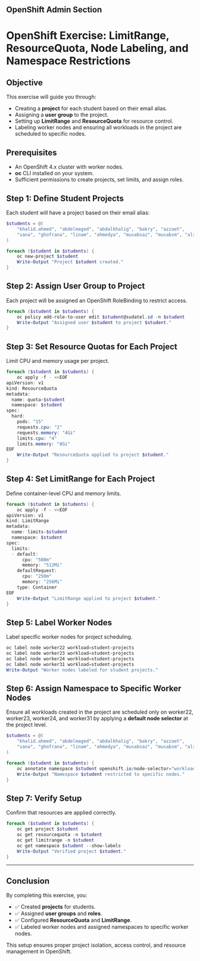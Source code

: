 ## OpenShift Admin Section 

# OpenShift Exercise: LimitRange, ResourceQuota, Node Labeling, and Namespace Restrictions

## Objective
This exercise will guide you through:
- Creating a **project** for each student based on their email alias.
- Assigning a **user group** to the project.
- Setting up **LimitRange** and **ResourceQuota** for resource control.
- Labeling worker nodes and ensuring all workloads in the project are scheduled to specific nodes.

## Prerequisites
- An OpenShift 4.x cluster with worker nodes.
- **oc** CLI installed on your system.
- Sufficient permissions to create projects, set limits, and assign roles.

## Step 1: Define Student Projects
Each student will have a project based on their email alias:

```powershell
$students = @(
    "khalid.ahmed", "abdelmaged", "abdalkhalig", "bakry", "azzaet", 
    "sana", "ghofrana", "linam", "ahmedya", "musabsaz", "musabsm", "alrasheed"
)

foreach ($student in $students) {
    oc new-project $student
    Write-Output "Project $student created."
}
```

## Step 2: Assign User Group to Project
Each project will be assigned an OpenShift RoleBinding to restrict access.

```powershell
foreach ($student in $students) {
    oc policy add-role-to-user edit $student@sudatel.sd -n $student
    Write-Output "Assigned user $student to project $student."
}
```

## Step 3: Set Resource Quotas for Each Project
Limit CPU and memory usage per project.

```powershell
foreach ($student in $students) {
    oc apply -f - <<EOF
apiVersion: v1
kind: ResourceQuota
metadata:
  name: quota-$student
  namespace: $student
spec:
  hard:
    pods: "15"
    requests.cpu: "2"
    requests.memory: "4Gi"
    limits.cpu: "4"
    limits.memory: "8Gi"
EOF
    Write-Output "ResourceQuota applied to project $student."
}
```

## Step 4: Set LimitRange for Each Project
Define container-level CPU and memory limits.

```powershell
foreach ($student in $students) {
    oc apply -f - <<EOF
apiVersion: v1
kind: LimitRange
metadata:
  name: limits-$student
  namespace: $student
spec:
  limits:
  - default:
      cpu: "500m"
      memory: "512Mi"
    defaultRequest:
      cpu: "250m"
      memory: "256Mi"
    type: Container
EOF
    Write-Output "LimitRange applied to project $student."
}
```

## Step 5: Label Worker Nodes
Label specific worker nodes for project scheduling.

```powershell
oc label node worker22 workload=student-projects
oc label node worker23 workload=student-projects
oc label node worker24 workload=student-projects
oc label node worker31 workload=student-projects
Write-Output "Worker nodes labeled for student projects."
```

## Step 6: Assign Namespace to Specific Worker Nodes
Ensure all workloads created in the project are scheduled only on worker22, worker23, worker24, and worker31 by applying a **default node selector** at the project level.

```powershell
$students = @(
    "khalid.ahmed", "abdelmaged", "abdalkhalig", "bakry", "azzaet", 
    "sana", "ghofrana", "linam", "ahmedya", "musabsaz", "musabsm", "alrasheed"
)

foreach ($student in $students) {
    oc annotate namespace $student openshift.io/node-selector="workload=student-projects"
    Write-Output "Namespace $student restricted to specific nodes."
}
```

## Step 7: Verify Setup
Confirm that resources are applied correctly.

```powershell
foreach ($student in $students) {
    oc get project $student
    oc get resourcequota -n $student
    oc get limitrange -n $student
    oc get namespace $student --show-labels
    Write-Output "Verified project $student."
}
```

---

## Conclusion
By completing this exercise, you:
* ✅ Created **projects** for students.
* ✅ Assigned **user groups** and **roles**.
* ✅ Configured **ResourceQuota** and **LimitRange**.
* ✅ Labeled worker nodes and assigned namespaces to specific worker nodes.

This setup ensures proper project isolation, access control, and resource management in OpenShift. 

